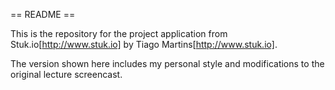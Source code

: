 == README ==

This is the repository for the project application from Stuk.io[http://www.stuk.io] by Tiago Martins[http://www.stuk.io]. 

The version shown here includes my personal style and modifications to the original lecture screencast.
